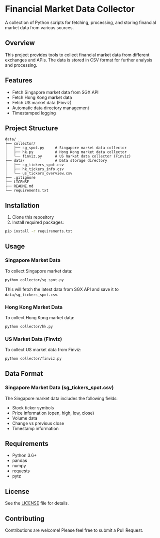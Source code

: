 # Financial Market Data Collector

A collection of Python scripts for fetching, processing, and storing financial market data from various sources.

## Overview

This project provides tools to collect financial market data from different exchanges and APIs. The data is stored in CSV format for further analysis and processing.

## Features

- Fetch Singapore market data from SGX API
- Fetch Hong Kong market data
- Fetch US market data (Finviz)
- Automatic data directory management
- Timestamped logging

## Project Structure

```
data/
├── collector/
│   ├── sg_spot.py     # Singapore market data collector
│   ├── hk.py          # Hong Kong market data collector
│   └── finviz.py      # US market data collector (Finviz)
├── data/              # Data storage directory
│   ├── sg_tickers_spot.csv
│   ├── hk_tickers_info.csv
│   └── us_tickers_overview.csv
├── .gitignore
├── LICENSE
├── README.md
└── requirements.txt
```

## Installation

1. Clone this repository
2. Install required packages:

```bash
pip install -r requirements.txt
```

## Usage

### Singapore Market Data

To collect Singapore market data:

```bash
python collector/sg_spot.py
```

This will fetch the latest data from SGX API and save it to `data/sg_tickers_spot.csv`.

### Hong Kong Market Data

To collect Hong Kong market data:

```bash
python collector/hk.py
```

### US Market Data (Finviz)

To collect US market data from Finviz:

```bash
python collector/finviz.py
```

## Data Format

### Singapore Market Data (sg_tickers_spot.csv)

The Singapore market data includes the following fields:
- Stock ticker symbols
- Price information (open, high, low, close)
- Volume data
- Change vs previous close
- Timestamp information

## Requirements

- Python 3.6+
- pandas
- numpy
- requests
- pytz

## License

See the [LICENSE](LICENSE) file for details.

## Contributing

Contributions are welcome! Please feel free to submit a Pull Request.